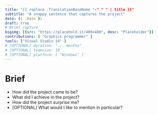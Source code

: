 ```yaml
---
title: "{{ replace .TranslationBaseName "-" " " | title }}"
subtitle: "A snappy sentence that captures the project"
date: {{ .Date }}
draft: true
# Brief capture
bigimg: [{src: "https://placehold.it/400x400", desc: "Placeholder"}]
contributions: [ "Graphics programmer" ]
tools: ["Visual Studio 14" ]
# [OPTIONAL] duration: "... months"
# [OPTIONAL] teamsize: 10
# [OPTIONAL] platform: [ "Windows" ]
---
```


# Brief
- How did the project came to be?
- What did I achieve in the project?
- How did the project surprise me?
- [OPTIONAL] What would I like to mention in particular?
